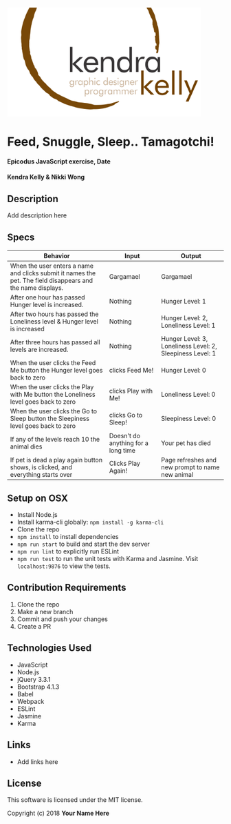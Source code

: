 ![Kendra Kelly Logo](/kkgithub.png)
# Feed, Snuggle, Sleep.. Tamagotchi!

#### Epicodus JavaScript exercise, Date

#### Kendra Kelly & Nikki Wong

## Description

Add description here

## Specs

| Behavior | Input | Output |
|----------|-------|--------|
| When the user enters a name and clicks submit it names the pet. The field disappears and the name displays. | Gargamael | Gargamael |
| After one hour has passed Hunger level is increased. | Nothing | Hunger Level: 1 |
| After two hours has passed the Loneliness level & Hunger level is increased  | Nothing | Hunger Level: 2, Loneliness Level: 1 |
| After three hours has passed all levels are increased. | Nothing | Hunger Level: 3, Loneliness Level: 2, Sleepiness Level: 1 |
| When the user clicks the Feed Me button the Hunger level goes back to zero | clicks Feed Me! | Hunger Level: 0 |
| When the user clicks the Play with Me button the Loneliness level goes back to zero | clicks Play with Me! | Loneliness Level: 0 |
| When the user clicks the Go to Sleep button the Sleepiness level goes back to zero | clicks Go to Sleep! | Sleepiness Level: 0 |
| If any of the levels reach 10 the animal dies | Doesn't do anything for a long time | Your pet has died |
| If pet is dead a play again button shows, is clicked, and everything starts over | Clicks Play Again! | Page refreshes and new prompt to name new animal |

## Setup on OSX

* Install Node.js
* Install karma-cli globally: `npm install -g karma-cli`
* Clone the repo
* `npm install` to install dependencies
* `npm run start` to build and start the dev server
* `npm run lint` to explicitly run ESLint
* `npm run test` to run the unit tests with Karma and Jasmine. Visit `localhost:9876` to view the tests.

## Contribution Requirements

1. Clone the repo
1. Make a new branch
1. Commit and push your changes
1. Create a PR

## Technologies Used

* JavaScript
* Node.js
* jQuery 3.3.1
* Bootstrap 4.1.3
* Babel
* Webpack
* ESLint
* Jasmine
* Karma

## Links

* Add links here

## License

This software is licensed under the MIT license.

Copyright (c) 2018 **Your Name Here**
